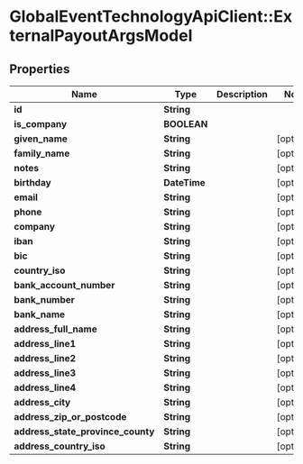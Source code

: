 # GlobalEventTechnologyApiClient::ExternalPayoutArgsModel

## Properties
Name | Type | Description | Notes
------------ | ------------- | ------------- | -------------
**id** | **String** |  | 
**is_company** | **BOOLEAN** |  | 
**given_name** | **String** |  | [optional] 
**family_name** | **String** |  | [optional] 
**notes** | **String** |  | [optional] 
**birthday** | **DateTime** |  | [optional] 
**email** | **String** |  | [optional] 
**phone** | **String** |  | [optional] 
**company** | **String** |  | [optional] 
**iban** | **String** |  | [optional] 
**bic** | **String** |  | [optional] 
**country_iso** | **String** |  | [optional] 
**bank_account_number** | **String** |  | [optional] 
**bank_number** | **String** |  | [optional] 
**bank_name** | **String** |  | [optional] 
**address_full_name** | **String** |  | [optional] 
**address_line1** | **String** |  | [optional] 
**address_line2** | **String** |  | [optional] 
**address_line3** | **String** |  | [optional] 
**address_line4** | **String** |  | [optional] 
**address_city** | **String** |  | [optional] 
**address_zip_or_postcode** | **String** |  | [optional] 
**address_state_province_county** | **String** |  | [optional] 
**address_country_iso** | **String** |  | [optional] 

